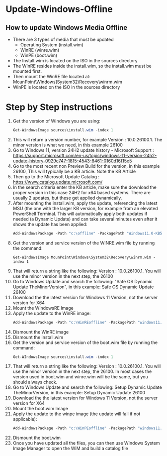 # Update-Windows-Offline
## How to update Windows Media Offline ##
* There are 3 types of media that must be updated
  * Operating System (install.wim)
  * WinRE (winre.wim)
  * WinPE (boot.wim)
* The Install.wim is located on the ISO in the sources directory
* The WInRE resides inside the install.wim, so the install.wim must be mounted first.
* Then mount the WinRE file located at: MounPoint\Windows]System32\Recovery\winrm.wim
* WinPE is located on the ISO in the sources directory
# Step by Step instructions #
1. Get the version of WIndows you are using:
   ```powershell
   Get-WindowsImage sources\install.wim -index 1
   ```
1. This will return a version number, for example Version : 10.0.26100.1. The minor version is what we need, in this example 26100
1. Go to Windows 11, version 24H2 update history - Microsoft Support : https://support.microsoft.com/en-us/topic/windows-11-version-24h2-update-history-0929c747-1815-4543-8461-0160d16f15e5
1. Go to the most recent non Preview Build for the version, in this example 26100, This will typically be a KB article. Note the KB Article
1. Then go to the Microsoft Update Catalog : https://www.catalog.update.microsoft.com/
1. In the search criteria enter the KB article, make sure the download the proper version in this case 24H2 for x64 based systems. There are usually 2 updates, but these get applied dynamically.
1. After mounting the install.wim, apply the update, referencing the latest MSU (the one with the larger KB version, for example from an elevated PowerShell Terminal. This will automatically apply both updates if needed (a Dynamic Update) and can take several minutes even after it shows the update has been applied:
   ```powershell
   Add-WindowsPackage -Path "c:\offline" -PackagePath "Windows11.0-KB5065426-x64.msu" -PreventPending
   ```
1. Get the version and service version of the WINRE.wim file by running the command:
   ```powershel
   Get-WIndowsImage MounPoint\Windows\System32\Recovery\winrm.wim -index 1
   ```
1. That will return a string like the following: Version : 10.0.26100.1. You will use the minor version in the next step, the 26100
1. Go to Windows Update and search the following: "Safe OS Dynamic Update TheMinorVersion", in this example: Safe OS Dynamic Update 26100
1. Download the the latest version for Windows 11 Version, not the server version for X64
1. Mount the WindowsRE Image
1. Apply the update to the WinRE image:
   ```powershell
   Add-WindowsPackage -Path "c:\WinREoffline" -PackagePath "windows11.0-kb5064097-x64.cab" -PreventPending
   ```
1. Dismount the WinRE image
1. Dismount the install.wim
1. Get the version and service version of the boot.wim file by running the command:
   ```powershell
   Get-WIndowsImage sources\install.wim -index 1
   ```
1. That will return a string like the following: Version : 10.0.26100.1. You will use the minor version in the next step, the 26100. In most cases the version used in boot.wim and winre.wim will be the same, but you should always check.
1. Go to Windows Update and search the following: Setup Dynamic Update TheMinorVersion, in this example: Setup Dynamic Update 26100
1. Download the the latest version for Windows 11 Version, not the server version for X64
1. Mount the boot.wim Image
1. Apply the update to the winpe image (the update will fail if not applicable):
   ```powershell
   Add-WindowsPackage -Path "c:\WinPEoffline" -PackagePath "windows11.0-kb5064097-x64.cab" -PreventPending
   ```
1. Dismount the boot.wim
1. Once you have updated all the files, you can then use WIndows System Image Manager to open the WIM and build a catalog file

